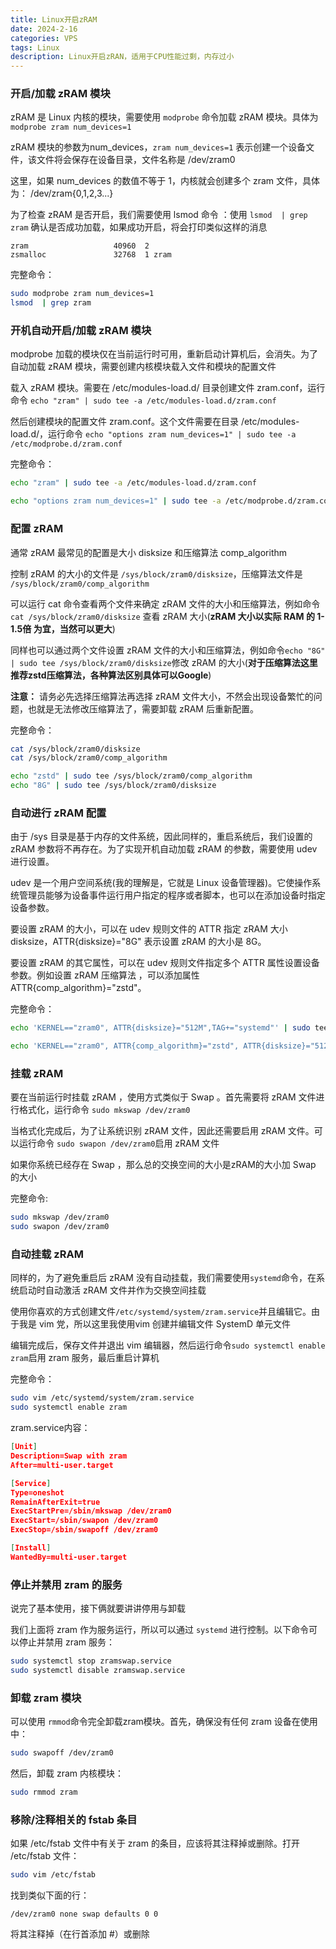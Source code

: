 ```yaml
---
title: Linux开启zRAM
date: 2024-2-16
categories: VPS
tags: Linux
description: Linux开启zRAN，适用于CPU性能过剩，内存过小
---
```


### 开启/加载 zRAM 模块

zRAM 是 Linux 内核的模块，需要使用 `modprobe` 命令加载 zRAM 模块。具体为 `modprobe zram num_devices=1` 

zRAM 模块的参数为num_devices，`zram num_devices=1` 表示创建一个设备文件，该文件将会保存在设备目录，文件名称是 /dev/zram0

这里，如果 num_devices 的数值不等于 1，内核就会创建多个 zram 文件，具体为： /dev/zram{0,1,2,3...}

为了检查 zRAM 是否开启，我们需要使用 lsmod 命令 ：使用 `lsmod  | grep zram` 确认是否成功加载，如果成功开启，将会打印类似这样的消息

```
zram                   40960  2
zsmalloc               32768  1 zram
```

完整命令：

```bash
sudo modprobe zram num_devices=1
lsmod  | grep zram
```

### 开机自动开启/加载 zRAM 模块

modprobe 加载的模块仅在当前运行时可用，重新启动计算机后，会消失。为了自动加载 zRAM 模块，需要创建内核模块载入文件和模块的配置文件

载入 zRAM 模块。需要在 /etc/modules-load.d/ 目录创建文件 zram.conf，运行命令 `echo "zram" | sudo tee -a /etc/modules-load.d/zram.conf`

然后创建模块的配置文件 zram.conf。这个文件需要在目录 /etc/modules-load.d/，运行命令 `echo "options zram num_devices=1" | sudo tee -a /etc/modprobe.d/zram.conf` 

完整命令：

```bash
echo "zram" | sudo tee -a /etc/modules-load.d/zram.conf

echo "options zram num_devices=1" | sudo tee -a /etc/modprobe.d/zram.conf
```

### 配置 zRAM

通常 zRAM 最常见的配置是大小 disksize 和压缩算法 comp_algorithm

控制 zRAM 的大小的文件是 `/sys/block/zram0/disksize`，压缩算法文件是 `/sys/block/zram0/comp_algorithm`

可以运行 cat 命令查看两个文件来确定 zRAM 文件的大小和压缩算法，例如命令 `cat /sys/block/zram0/disksize` 查看 zRAM 大小(**zRAM 大小以实际 RAM 的 1-1.5倍 为宜，当然可以更大**)

同样也可以通过两个文件设置 zRAM 文件的大小和压缩算法，例如命令`echo "8G" | sudo tee /sys/block/zram0/disksize`修改 zRAM 的大小(**对于压缩算法这里推荐zstd压缩算法，各种算法区别具体可以Google**)

**注意：** 请务必先选择压缩算法再选择 zRAM 文件大小，不然会出现设备繁忙的问题，也就是无法修改压缩算法了，需要卸载 zRAM 后重新配置。

完整命令：

```bash
cat /sys/block/zram0/disksize
cat /sys/block/zram0/comp_algorithm

echo "zstd" | sudo tee /sys/block/zram0/comp_algorithm
echo "8G" | sudo tee /sys/block/zram0/disksize
```

### 自动进行 zRAM 配置

由于 /sys 目录是基于内存的文件系统，因此同样的，重启系统后，我们设置的 zRAM 参数将不再存在。为了实现开机自动加载 zRAM 的参数，需要使用 udev 进行设置。

udev 是一个用户空间系统(我的理解是，它就是 Linux 设备管理器)。它使操作系统管理员能够为设备事件运行用户指定的程序或者脚本，也可以在添加设备时指定设备参数。

要设置 zRAM 的大小，可以在 udev 规则文件的 ATTR 指定 zRAM 大小 disksize，ATTR{disksize}="8G" 表示设置 zRAM 的大小是 8G。

要设置 zRAM 的其它属性，可以在 udev 规则文件指定多个 ATTR 属性设置设备参数。例如设置 zRAM 压缩算法 ，可以添加属性 ATTR{comp_algorithm}="zstd"。

完整命令：

```bash
echo 'KERNEL=="zram0", ATTR{disksize}="512M",TAG+="systemd"' | sudo tee  /etc/udev/rules.d/99-zram.rules

echo 'KERNEL=="zram0", ATTR{comp_algorithm}="zstd", ATTR{disksize}="512M", TAG+="systemd"' | sudo tee  /etc/udev/rules.d/99-zram.rules
```

### 挂载 zRAM

要在当前运行时挂载 zRAM ，使用方式类似于 Swap 。首先需要将 zRAM 文件进行格式化，运行命令 `sudo mkswap /dev/zram0`

当格式化完成后，为了让系统识别 zRAM 文件，因此还需要启用 zRAM 文件。可以运行命令 `sudo swapon /dev/zram0`启用 zRAM 文件

如果你系统已经存在 Swap ，那么总的交换空间的大小是zRAM的大小加 Swap 的大小

完整命令:

```bash
sudo mkswap /dev/zram0
sudo swapon /dev/zram0
```

### 自动挂载 zRAM

同样的，为了避免重启后 zRAM 没有自动挂载，我们需要使用`systemd`命令，在系统启动时自动激活 zRAM 文件并作为交换空间挂载

使用你喜欢的方式创建文件`/etc/systemd/system/zram.service`并且编辑它。由于我是 vim 党，所以这里我使用vim 创建并编辑文件 SystemD 单元文件

编辑完成后，保存文件并退出 vim 编辑器，然后运行命令`sudo systemctl enable zram`启用 zram 服务，最后重启计算机

完整命令：

```bash
sudo vim /etc/systemd/system/zram.service
sudo systemctl enable zram
```

zram.service内容：

```json
[Unit]
Description=Swap with zram
After=multi-user.target

[Service]
Type=oneshot
RemainAfterExit=true
ExecStartPre=/sbin/mkswap /dev/zram0
ExecStart=/sbin/swapon /dev/zram0
ExecStop=/sbin/swapoff /dev/zram0

[Install]
WantedBy=multi-user.target
```

### 停止并禁用 zram 的服务

说完了基本使用，接下俩就要讲讲停用与卸载

我们上面将 zram 作为服务运行，所以可以通过 `systemd` 进行控制。以下命令可以停止并禁用 zram 服务：

```bash
sudo systemctl stop zramswap.service
sudo systemctl disable zramswap.service
```

### 卸载 zram 模块

可以使用 `rmmod`命令完全卸载zram模块。首先，确保没有任何 zram 设备在使用中：

```bash
sudo swapoff /dev/zram0
```

然后，卸载 zram 内核模块：

```bash
sudo rmmod zram
```

### 移除/注释相关的 fstab 条目

如果 /etc/fstab 文件中有关于 zram 的条目，应该将其注释掉或删除。打开 /etc/fstab 文件：

```bash
sudo vim /etc/fstab
```

找到类似下面的行：

```
/dev/zram0 none swap defaults 0 0
```

将其注释掉（在行首添加 #）或删除
